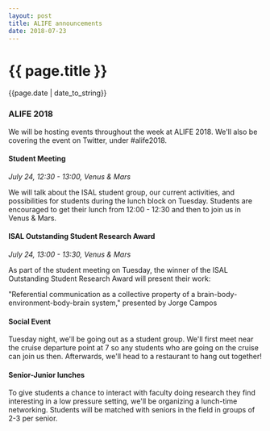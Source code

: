 ```yaml
---
layout: post
title: ALIFE announcements
date: 2018-07-23
---
```


# {{ page.title }}
{{page.date | date_to_string}}

### ALIFE 2018

We will be hosting events throughout the week at ALIFE 2018. We'll also be
covering the event on Twitter, under #alife2018.

#### Student Meeting

*July 24, 12:30 - 13:00, Venus & Mars*

We will talk about the ISAL student group, our current activities, and
possibilities for students during the lunch block on Tuesday. Students are
encouraged to get their lunch from 12:00 - 12:30 and then to join us in Venus &
Mars.

#### ISAL Outstanding Student Research Award

*July 24, 13:00 - 13:30, Venus & Mars*

As part of the student meeting on Tuesday, the winner of the ISAL Outstanding
Student Research Award will present their work:

"Referential communication as a collective property of a
brain-body-environment-body-brain system," presented by Jorge Campos

#### Social Event

Tuesday night, we'll be going out as a student group. We'll first meet near the
cruise departure point at 7 so any students who are going on the cruise can join
us then. Afterwards, we'll head to a restaurant to hang out together!

#### Senior-Junior lunches

To give students a chance to interact with faculty doing research they find
interesting in a low pressure setting, we'll be organizing a lunch-time
networking. Students will be matched with seniors in the field in groups of 2-3
per senior.

